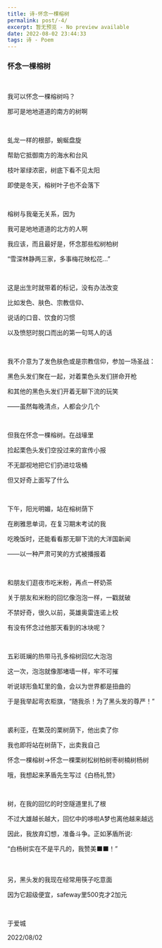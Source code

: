 ```yaml
---
title: 诗-怀念一棵榕树
permalink: post/-4/
excerpt: 暂无预览 - No preview available
date: 2022-08-02 23:44:33
tags: 诗 - Poem
---
```


### 怀念一棵榕树

<p><br></p>

我可以怀念一棵榕树吗？

那可是地地道道的南方的树啊

<p><br></p>

虬龙一样的根部，蜿蜒盘旋

帮助它抵御南方的海水和台风

枝叶翠绿浓密，树底下看不见太阳

即使是冬天，榕树叶子也不会落下

<p><br></p>

榕树与我毫无关系，因为

我可是地地道道的北方的人啊

我应该，而且最好是，怀念那些松树柏树

“雪深林静两三家，多事梅花映松花...”

<p><br></p>

这是出生时就带着的标记，没有办法改变

比如发色、肤色、宗教信仰、

说话的口音、饮食的习惯

以及愤怒时脱口而出的第一句骂人的话

<p><br></p>

我不介意为了发色肤色或是宗教信仰，参加一场圣战：

黑色头发们聚在一起，对着栗色头发们拼命开枪

和其他的黑色头发们开着无聊下流的玩笑

——虽然每晚清点，人都会少几个

<p><br></p>

但我在怀念一棵榕树。在战壕里

捡起栗色头发们空投过来的宣传小报

不无鄙视地把它们扔进垃圾桶

但又好奇上面写了什么

<p><br></p>

下午，阳光明媚，站在榕树荫下

在刷雅思单词，在复习期末考试的我

吃晚饭时，还能看看那无聊下流的大洋国新闻

——以一种严肃可笑的方式被播报着

<p><br></p>

和朋友们逛夜市吃米粉，再点一杯奶茶

关于朋友和米粉的回忆像泡泡一样，一戳就破

不禁好奇，很久以前，英雄奥雷连诺上校

有没有怀念过他那天看到的冰块呢？

<p><br></p>

五彩斑斓的热带马孔多榕树回忆大泡泡

这一次，泡泡就像那堵墙一样，牢不可摧

听说球形鱼缸里的鱼，会以为世界都是扭曲的

于是我举起弯衣柜旗，“随我杀！为了黑头发的尊严！”

<p><br></p>

裘利亚，在繁茂的栗树荫下，他出卖了你

我也即将站在树荫下，出卖我自己

怀念一棵榕树→怀念一棵栗树松树柏树枣树楠树杨树

哦，我想起来茅盾先生写过《白杨礼赞》

<p><br></p>

树，在我的回忆的时空隧道里扎了根

不过大雄越长越大，回忆中的哆啦A梦也离他越来越远

因此，我放弃幻想，准备斗争。正如茅盾所说∶

“白杨树实在不是平凡的，我赞美⬛⬛！”

<p><br></p>

另，黑头发的我现在经常用筷子吃意面

因为它超级便宜，safeway里500克才2加元

<p><br></p>

于爱城

2022/08/02 

